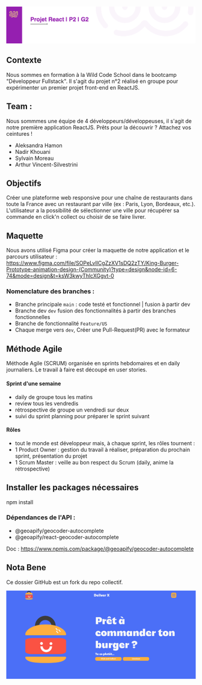 ![image](image/g2.png)

## Contexte
Nous sommes en formation à la Wild Code School dans le bootcamp "Développeur Fullstack".
Il s'agit du projet n°2 réalisé en groupe pour expérimenter un premier projet front-end en ReactJS.

## Team :

Nous sommmes une équipe de 4 développeurs/développeuses, il s'agit de notre première application ReactJS. Prêts pour la découvrir ? Attachez vos ceintures !

- Aleksandra Hamon
- Nadir Khouani
- Sylvain Moreau
- Arthur Vincent-Silvestrini

## Objectifs

Créer une plateforme web responsive pour une chaîne de restaurants dans toute la France avec un restaurant par ville (ex : Paris, Lyon, Bordeaux, etc.). L'utilisateur a la possibilité de sélectionner une ville pour récupérer sa commande en click'n collect ou choisir de se faire livrer.

## Maquette

Nous avons utilisé Figma pour créer la maquette de notre application et le parcours utilisateur :
https://www.figma.com/file/SOPeLvlICgZzXV1sDQ2zTY/King-Burger-Prototype-animation-design-(Community)?type=design&node-id=6-74&mode=design&t=ksW3kwyThlcXGgvt-0

### Nomenclature des branches :

- Branche principale `main` : code testé et fonctionnel | fusion à partir dev
- Branche dev `dev` fusion des fonctionnalités à partir des branches fonctionnelles
- Branche de fonctionnalité `Feature/US`
- Chaque merge vers `dev`, Créer une Pull-Request(PR) avec le formateur

## Méthode Agile

Méthode Agile (SCRUM) organisée en sprints hebdomaires et en daily journaliers. Le travail à faire est découpé en user stories.

#### Sprint d'une semaine

- daily de groupe tous les matins
- review tous les vendredis
- rétrospective de groupe un vendredi sur deux
- suivi du sprint planning pour préparer le sprint suivant

#### Rôles

- tout le monde est développeur mais, à chaque sprint, les rôles tournent :
- 1 Product Owner : gestion du travail à réaliser, préparation du prochain sprint, présentation du projet
- 1 Scrum Master : veille au bon respect du Scrum (daily, anime la rétrospective)


## Installer les packages nécessaires

npm install

### Dépendances de l'API : 

- @geoapify/geocoder-autocomplete
- @geoapify/react-geocoder-autocomplete

Doc : https://www.npmjs.com/package/@geoapify/geocoder-autocomplete

## Nota Bene
Ce dossier GitHub est un fork du repo collectif.

![image](frontend/src/assets/icones/apercu-site.png)